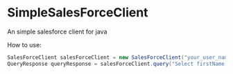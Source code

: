# SimpleSalesForceClient
An simple salesforce client for java

How to use:
```java
SalesForceClient salesForceClient = new SalesForceClient("your_user_name", "your_password", "your_security_token", "your_domain(eg test or dev)", "sales_force_version(e.g. 42.0)");
QueryResponse queryResponse = salesForceClient.query("Select firstName from Contact"); //SOQL
```
